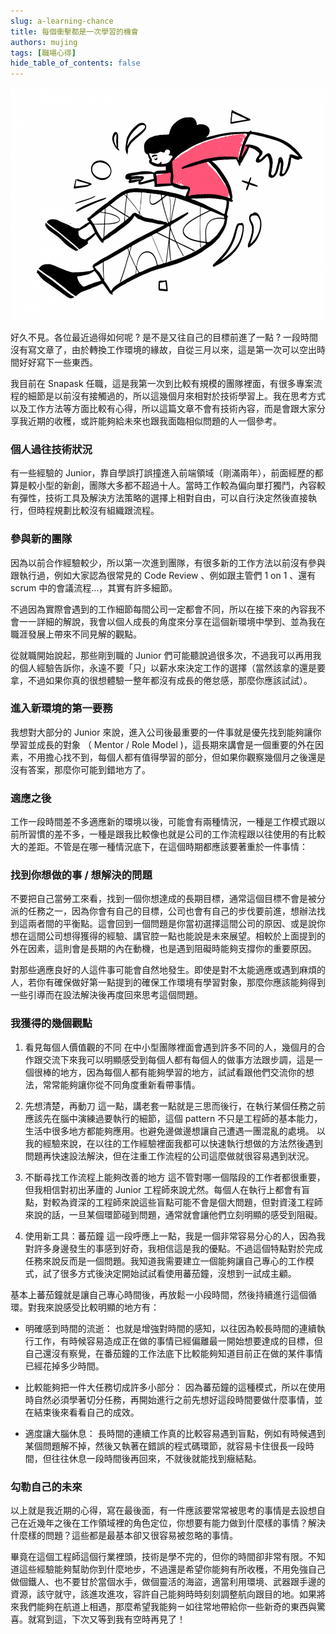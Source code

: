 ```yaml
---
slug: a-learning-chance
title: 每個衝擊都是一次學習的機會
authors: mujing
tags: [職場心得]
hide_table_of_contents: false
---
```


![Heading Image](/img/blog/working/a-learning-chance-heading.png)

好久不見。各位最近過得如何呢 ? 是不是又往自己的目標前進了一點 ? 一段時間沒有寫文章了，由於轉換工作環境的緣故，自從三月以來，這是第一次可以空出時間好好寫下一些東西。

我目前在 Snapask 任職，這是我第一次到比較有規模的團隊裡面，有很多專案流程的細節是以前沒有接觸過的，所以這幾個月來相對於技術學習上。我在思考方式以及工作方法等方面比較有心得，所以這篇文章不會有技術內容，而是會跟大家分享我近期的收穫，或許能夠給未來也跟我面臨相似問題的人一個參考。
<!--truncate-->

### 個人過往技術狀況
有一些經驗的 Junior，靠自學誤打誤撞進入前端領域（剛滿兩年），前面經歷的都算是較小型的新創，團隊大多都不超過十人。當時工作較為偏向單打獨鬥，內容較有彈性，技術工具及解決方法策略的選擇上相對自由，可以自行決定然後直接執行，但時程規劃比較沒有組織跟流程。

### 參與新的團隊
因為以前合作經驗較少，所以第一次進到團隊，有很多新的工作方法以前沒有參與跟執行過，例如大家認為很常見的 Code Review 、例如跟主管們 1 on 1 、還有 scrum 中的會議流程…，其實有許多細節。

不過因為實際會遇到的工作細節每間公司一定都會不同，所以在接下來的內容我不會一一詳細的解說，我會以個人成長的角度來分享在這個新環境中學到、並為我在職涯發展上帶來不同見解的觀點。

從就職開始說起，那些剛到職的 Junior 們可能聽說過很多次，不過我可以再用我的個人經驗告訴你，永遠不要「只」以薪水來決定工作的選擇（當然該拿的還是要拿，不過如果你真的很想體驗一整年都沒有成長的倦怠感，那麼你應該試試）。

### 進入新環境的第一要務
我想對大部分的 Junior 來說，進入公司後最重要的一件事就是優先找到能夠讓你學習並成長的對象 （ Mentor / Role Model )，這長期來講會是一個重要的外在因素，不用擔心找不到，每個人都有值得學習的部分，但如果你觀察幾個月之後還是沒有答案，那麼你可能到錯地方了。

### 適應之後
工作一段時間差不多適應新的環境以後，可能會有兩種情況，一種是工作模式跟以前所習慣的差不多，一種是跟我比較像也就是公司的工作流程跟以往使用的有比較大的差距。不管是在哪一種情況底下，在這個時期都應該要著重於一件事情：

### 找到你想做的事 / 想解決的問題

不要把自己當勞工來看，找到一個你想達成的長期目標，通常這個目標不會是被分派的任務之一，因為你會有自己的目標，公司也會有自己的步伐要前進，想辦法找到這兩者間的平衡點。這會回到一個問題是你當初選擇這間公司的原因、或是說你想在這間公司想得獲得的經驗、講官腔一點也能說是未來展望。相較於上面提到的外在因素，這則會是長期的內在動機，也是遇到阻礙時能夠支撐你的重要原因。

對那些適應良好的人這件事可能會自然地發生。即使是對不太能適應或遇到麻煩的人，若你有確保做好第一點提到的確保工作環境有學習對象，那麼你應該能夠得到一些引導而在設法解決後再度回來思考這個問題。


### 我獲得的幾個觀點
1. 看見每個人價值觀的不同
在中小型團隊裡面會遇到許多不同的人，幾個月的合作跟交流下來我可以明顯感受到每個人都有每個人的做事方法跟步調，這是一個很棒的地方，因為每個人都有能夠學習的地方，試試看跟他們交流你的想法，常常能夠讓你從不同角度重新看帶事情。

2. 先想清楚，再動刀
這一點，講老套一點就是三思而後行，在執行某個任務之前應該先在腦中演練過要執行的細節，這個 pattern 不只是工程師的基本能力，生活中很多地方都能夠應用。也避免邊做邊想讓自己遭遇一團混亂的處境。
以我的經驗來說，在以往的工作經驗裡面我都可以快速執行想做的方法然後遇到問題再快速設法解決，但在注重工作流程的公司這麼做就很容易遇到狀況。

3. 不斷尋找工作流程上能夠改善的地方
這不管對哪一個階段的工作者都很重要，但我相信對初出茅廬的 Junior 工程師來說尤然。每個人在執行上都會有盲點，對較為資深的工程師來說這些盲點可能不會是個大問題，但對資淺工程師來說的話，一旦某個環節碰到問題，通常就會讓他們立刻明顯的感受到阻礙。

4. 使用新工具：蕃茄鐘
這一段呼應上一點，我是一個非常容易分心的人，因為我對許多身邊發生的事感到好奇，我相信這是我的優點。不過這個特點對於完成任務來說反而是一個問題。我知道我需要建立一個能夠讓自己專心的工作模式，試了很多方式後決定開始試試看使用蕃茄鐘，沒想到一試成主顧。

基本上蕃茄鐘就是讓自己專心時間後，再放鬆一小段時間，然後持續進行這個循環。對我來說感受比較明顯的地方有：

- 明確感到時間的流逝：
也就是增強對時間的感知，以往因為較長時間的連續執行工作，有時候容易造成正在做的事情已經偏離最一開始想要達成的目標，但自己還沒有察覺，在番茄鐘的工作法底下比較能夠知道目前正在做的某件事情已經花掉多少時間。

- 比較能夠把一件大任務切成許多小部分：
因為蕃茄鐘的這種模式，所以在使用時自然必須學著切分任務，再開始進行之前先想好這段時間要做什麼事情，並在結束後來看看自己的成效。

- 適度讓大腦休息：
長時間的連續工作真的比較容易遇到盲點，例如有時候遇到某個問題解不掉，然後又執著在錯誤的程式碼環節，就容易卡住很長一段時間，但往往休息一段時間後再回來，不就後就能找到癥結點。

### 勾勒自己的未來
以上就是我近期的心得，寫在最後面，有一件應該要常常被思考的事情是去設想自己在近幾年之後在工作領域裡的角色定位，你想要有能力做到什麼樣的事情？解決什麼樣的問題？這些都是最基本卻又很容易被忽略的事情。

畢竟在這個工程師這個行業裡頭，技術是學不完的，但你的時間卻非常有限。不知道這些經驗能夠幫助你到什麼地步，不過還是希望你能夠有所收穫，不用免強自己做個鐵人、也不要甘於當個水手，做個靈活的海盜，適當利用環境、武器跟手邊的資源，該守就守，該進攻進攻，容許自己能夠時時刻刻調整航向跟目的地。如果將來我們能夠在航道上相遇，那麼希望我能夠ㄧ如往常地帶給你一些新奇的東西與驚喜。就寫到這，下次又等到我有空時再見了！
